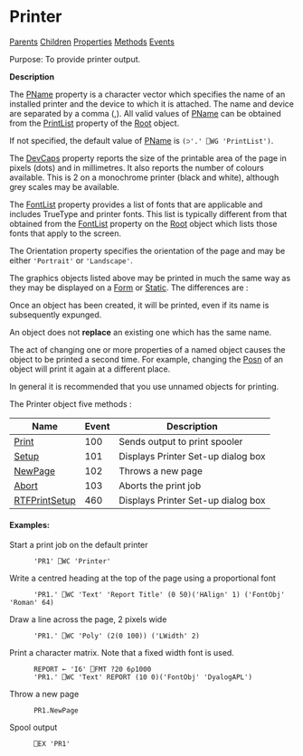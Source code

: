 




<h1 class="heading"><span class="name">Printer</span></h1>

[Parents](../ParentLists/Printer.htm) [Children](../ChildLists/Printer.htm) [Properties](../PropLists/Printer.htm) [Methods](../MethodLists/Printer.htm) [Events](../EventLists/Printer.htm)


Purpose: To provide printer output.


**Description**


The [PName](../a-z/pname.md) property is a character vector which specifies the name of an installed printer and the device to which it is attached. The name and device are separated by a comma (,). All valid values of [PName](../a-z/pname.md) can be obtained from the [PrintList](../a-z/printlist.md) property of the [Root](../a-z/root.md) object.



If not specified, the default value of [PName](../a-z/pname.md) is `(⊃'.' ⎕WG 'PrintList')`.


The [DevCaps](../a-z/devcaps.md) property reports the size of the printable area of the page in pixels (dots) and in millimetres. It also reports the number of colours available. This is 2 on a monochrome printer (black and white), although grey scales may be available.


The [FontList](../a-z/fontlist.md) property provides a list of fonts that are applicable and includes TrueType and printer fonts. This list is typically different from that obtained from the [FontList](../a-z/fontlist.md) property on the [Root](../a-z/root.md) object which lists those fonts that apply to the screen.


The Orientation property specifies the orientation of the page and may be either `'Portrait'` or `'Landscape'`.


The graphics objects listed above may be printed in much the same way as they may be displayed on a [Form](../a-z/form.md) or [Static](../a-z/static.md). The differences are :


Once an object has been created, it will be printed, even if its name is subsequently expunged.


An object does not **replace** an existing one which has the same name.


The act of changing one or more properties of a named object causes the object to be printed a second time. For example, changing the [Posn](../a-z/posn.md) of an object will print it again at a different place.


In general it is recommended that you use unnamed objects for printing.


The Printer object five methods :


| Name | Event | Description |
| --- | --- | ---  |
| [Print](../a-z/print.md) | 100 | Sends output to print spooler |
| [Setup](../a-z/setup.md) | 101 | Displays Printer Set-up dialog box |
| [NewPage](../a-z/newpage.md) | 102 | Throws a new page |
| [Abort](../a-z/abort.md) | 103 | Aborts the print job |
| [RTFPrintSetup](../a-z/rtfprintsetup.md) | 460 | Displays Printer Set-up dialog box |

#### Examples:


Start a print job on the default printer
```apl
      'PR1' ⎕WC 'Printer'
```


Write a centred heading at the top of the page using a proportional font
```apl
      'PR1.' ⎕WC 'Text' 'Report Title' (0 50)('HAlign' 1) ('FontObj' 'Roman' 64)
```


Draw a line across the page, 2 pixels wide
```apl
      'PR1.' ⎕WC 'Poly' (2(0 100)) ('LWidth' 2)
```


Print a character matrix. Note that a fixed width font is used.
```apl
      REPORT ← 'I6' ⎕FMT ?20 6⍴1000
      'PR1.' ⎕WC 'Text' REPORT (10 0)('FontObj' 'DyalogAPL')
```


Throw a new page
```apl
      PR1.NewPage
```


Spool output
```apl
      ⎕EX 'PR1'
```


